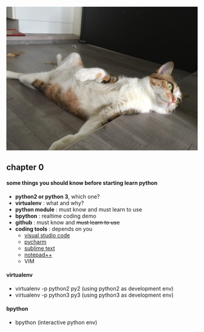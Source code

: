 ![mycat](./mycat.jpg)

## chapter 0

#### some things you  should know before starting learn python

- **python2  or python 3**, which one?
- **virtualenv** : what and why?
- **python module** : must know and must learn to use
- **bpython** : realtime coding demo
- **github** : must know and ~~must learn to use~~ 
- **coding tools** : depends on you
  - [visual studio code](https://code.visualstudio.com/)
  - [pycharm](https://www.jetbrains.com/pycharm/)
  - [sublime text](https://www.sublimetext.com/)
  - [notepad++](https://notepad-plus-plus.org/zh/)
  - VIM

#### virtualenv

- virtualenv -p python2 py2 (using python2 as development env)
- virtualenv -p python3 py3 (using python3 as development env)

#### bpython

- bpython (interactive python env)